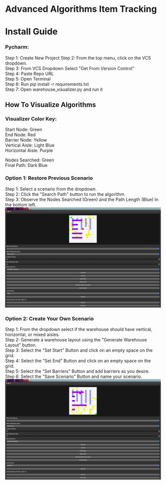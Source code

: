 # Advanced Algorithms Item Tracking

# Install Guide

### Pycharm:
Step 1: Create New Project
Step 2: From the top menu, click on the VCS dropdown.  
Step 3: From VCS Dropdown Select "Get From Version Control"  
Step 4: Paste Repo URL  
Step 5: Open Terminal  
Step 6: Run pip install -r requirements.txt  
Step 7: Open warehouse_visualizer.py and run it


## How To Visualize Algorithms
### Visualizer Color Key:
Start Node: Green  
End Node: Red  
Barrier Node: Yellow    
Vertical Aisle: Light Blue  
Horizontal Aisle: Purple   

Nodes Searched: Green  
Final Path: Dark Blue



### Option 1: Restore Previous Scenario
Step 1: Select a scenario from the dropdown.   
Step 2: Click the "Search Path" button to run the algorithm.   
Step 3: Observe the Nodes Searched (Green) and the Path Length (Blue) In the bottom left. 
![test_scenario_1.png](Images%2Ftest_scenario_1.png)
### Option 2: Create Your Own Scenario 
Step 1: From the dropdown select if the warehouse should have vertical, horizontal, or mixed aisles.  
Step 2: Generate a warehouse layout using the "Generate Warehouse Layout" button.  
Step 3: Select the "Set Start" Button and click on an empty space on the grid.  
Step 4: Select the "Set End" Button and click on an empty space on the grid.  
Step 5: Select the "Set Barriers" Button and add barriers as you desire.  
Step 6: Select the "Save Scenario" Button and name your scenario.  
![boxed_out_scenario.png](Images%2Fboxed_out_scenario.png)